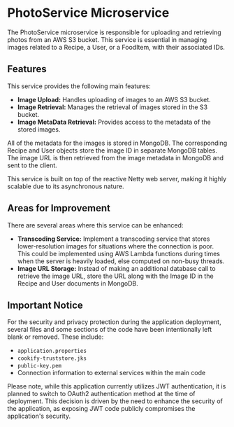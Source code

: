 # PhotoService Microservice

The PhotoService microservice is responsible for uploading and retrieving photos from an AWS S3 bucket. This service is essential in managing images related to a Recipe, a User, or a FoodItem, with their associated IDs.

## Features

This service provides the following main features:

- **Image Upload:** Handles uploading of images to an AWS S3 bucket.
- **Image Retrieval:** Manages the retrieval of images stored in the S3 bucket.
- **Image MetaData Retrieval:** Provides access to the metadata of the stored images.

All of the metadata for the images is stored in MongoDB. The corresponding Recipe and User objects store the image ID in separate MongoDB tables. The image URL is then retrieved from the image metadata in MongoDB and sent to the client.

This service is built on top of the reactive Netty web server, making it highly scalable due to its asynchronous nature.

## Areas for Improvement

There are several areas where this service can be enhanced:

- **Transcoding Service:** Implement a transcoding service that stores lower-resolution images for situations where the connection is poor. This could be implemented using AWS Lambda functions during times when the server is heavily loaded, else computed on non-busy threads.
- **Image URL Storage:** Instead of making an additional database call to retrieve the image URL, store the URL along with the Image ID in the Recipe and User documents in MongoDB.



## Important Notice

For the security and privacy protection during the application deployment, several files and some sections of the code have been intentionally left blank or removed. These include:

- `application.properties`
- `cookify-truststore.jks`
- `public-key.pem`
- Connection information to external services within the main code

Please note, while this application currently utilizes JWT authentication, it is planned to switch to OAuth2 authentication method at the time of deployment. This decision is driven by the need to enhance the security of the application, as exposing JWT code publicly compromises the application's security.

